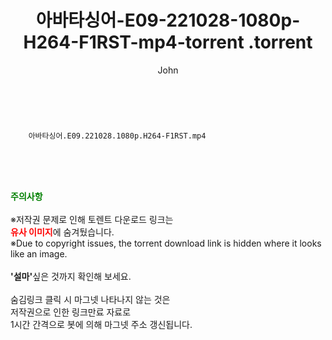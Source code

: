 ﻿---
layout: post
title:  "                   아바타싱어-E09-221028-1080p-H264-F1RST-mp4-torrent                .torrent"
author: John
categories: [ TV ]
tags: [  ]
image:  
description: "                   아바타싱어-E09-221028-1080p-H264-F1RST-mp4-torrent                 torrent 정보 공유"
toc: true
toc_sticky: true
---

<br>

        아바타싱어.E09.221028.1080p.H264-F1RST.mp4    
    
<br><br><br>
<p data-ke-size="size16"><b><span style="color: green;">주의사항</span></b><br /><br />※저작권 문제로 인해 토렌트 다운로드 링크는<br /><b><span style="color: red;">유사 이미지</span></b>에 숨겨뒀습니다.<br />※Due to copyright issues, the torrent download link is hidden where it looks like an image.<br /><br /><b>'설마'</b>싶은 것까지 확인해 보세요.<br /><br />숨김링크 클릭 시 마그넷 나타나지 않는 것은<br />저작권으로 인한 링크만료 자료로<br />1시간 간격으로 봇에 의해 마그넷 주소 갱신됩니다.</p>
